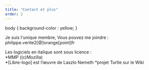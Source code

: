 ```yaml
---
title: "Contact et plus"
order: 2
---
```

body {
background-color : yellow;
}

Je suis l'unique membre,
Vous pouvez me joindre : philippe.verite2[@]orange[point]fr 


Les logiciels en italique sont sous licence :     
*MMP ((c)Mozilla) \
*[Libre-logo] est l’œuvre de Laszlo Nemeth 
*projet Turtle sur le Wiki 

